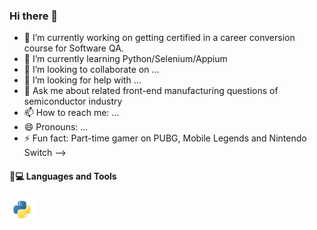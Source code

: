 ### Hi there 👋

- 🔭 I’m currently working on getting certified in a career conversion course for Software QA.
- 🌱 I’m currently learning Python/Selenium/Appium
- 👯 I’m looking to collaborate on ...
- 🤔 I’m looking for help with ...
- 💬 Ask me about related front-end manufacturing questions of semiconductor industry
- 📫 How to reach me: ...
- 😄 Pronouns: ...
- ⚡ Fun fact: Part-time gamer on PUBG, Mobile Legends and Nintendo Switch
-->

#### 👨💻 Languages and Tools <br />
  <code><img height="40" src="https://raw.githubusercontent.com/github/explore/80688e429a7d4ef2fca1e82350fe8e3517d3494d/topics/python/python.png"></code>

